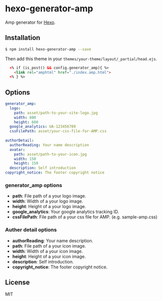 # hexo-generator-amp

Amp generator for [Hexo].

## Installation

``` bash
$ npm install hexo-generator-amp --save
```

Then add this theme in your `themes/your-theme/layout/_partial/head.ejs`.

``` html
  <% if (is_post() && config.generator_amp){ %>
    <link rel="amphtml" href="./index.amp.html">
  <% } %>
```

## Options

``` yaml
generator_amp:
  logo:
    path: asset/path-to-your-site-logo.jpg
    width: 800
    height: 600
  google_analytics: UA-123456789
  cssFilePath: asset/your-css-file-for-AMP.css
  
authorDetail:
  authorReading: Your name description
  avatar:
    path: asset/path-to-your-icon.jpg
    width: 150
    height: 150
  description: Self introduction
copyright_notice: The footer copyright notice 
```
### generator_amp options
- **path**: File path of a your logo image.
- **width**: Width of a your logo image.
- **height**: Height of a your logo image.
- **google_analytics**: Your google analytics tracking ID.
- **cssFilePath**: File path of a your css file for AMP. (e.g. sample-amp.css)

### Auther detail options
- **authorReading**: Your name description.
- **path**: File path of a your icon image.
- **width**: Width of a your icon image.
- **height**: Height of a your icon image.
- **description**: Self introduction.
- **copyright_notice**: The footer copyright notice.

## License

MIT

[Hexo]: http://hexo.io/